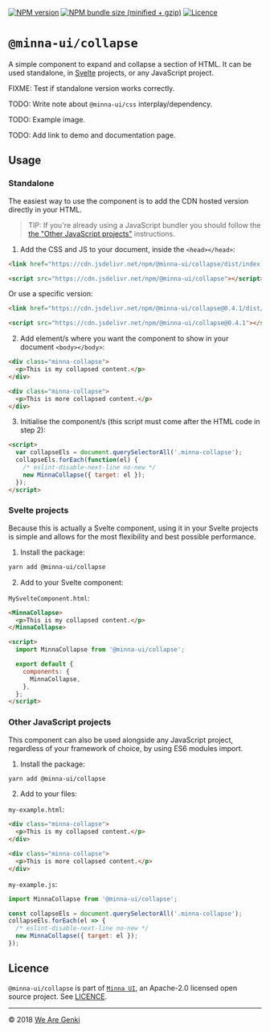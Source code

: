 <!-- markdownlint-disable first-line-h1 ol-prefix -->

[![NPM version](https://img.shields.io/npm/v/@minna-ui/collapse.svg)](https://www.npmjs.com/package/@minna-ui/collapse)
[![NPM bundle size (minified + gzip)](https://img.shields.io/bundlephobia/minzip/@minna-ui/collapse.svg)](https://bundlephobia.com/result?p=@minna-ui/collapse)
[![Licence](https://img.shields.io/npm/l/@minna-ui/collapse.svg)](https://github.com/WeAreGenki/minna-ui/blob/master/LICENCE)

# `@minna-ui/collapse`

A simple component to expand and collapse a section of HTML. It can be used standalone, in [Svelte](https://svelte.technology/guide) projects, or any JavaScript project.

FIXME: Test if standalone version works correctly.

TODO: Write note about `@minna-ui/css` interplay/dependency.

TODO: Example image.

TODO: Add link to demo and documentation page.

## Usage

### Standalone

The easiest way to use the component is to add the CDN hosted version directly in your HTML.

> TIP: If you're already using a JavaScript bundler you should follow the [the "Other JavaScript projects"](#other-javascript-projects) instructions.

1. Add the CSS and JS to your document, inside the `<head></head>`:

<!-- prettier-ignore -->
```html
<link href="https://cdn.jsdelivr.net/npm/@minna-ui/collapse/dist/index.css" rel="stylesheet"/>

<script src="https://cdn.jsdelivr.net/npm/@minna-ui/collapse"></script>
```

Or use a specific version:

<!-- prettier-ignore -->
```html
<link href="https://cdn.jsdelivr.net/npm/@minna-ui/collapse@0.4.1/dist/index.css" rel="stylesheet"/>

<script src="https://cdn.jsdelivr.net/npm/@minna-ui/collapse@0.4.1"></script>
```

2. Add element/s where you want the component to show in your document `<body></body>`:

<!-- prettier-ignore -->
```html
<div class="minna-collapse">
  <p>This is my collapsed content.</p>
</div>

<div class="minna-collapse">
  <p>This is more collapsed content.</p>
</div>
```

3. Initialise the component/s (this script must come after the HTML code in step 2):

```html
<script>
  var collapseEls = document.querySelectorAll('.minna-collapse');
  collapseEls.forEach(function(el) {
    /* eslint-disable-next-line no-new */
    new MinnaCollapse({ target: el });
  });
</script>
```

### Svelte projects

Because this is actually a Svelte component, using it in your Svelte projects is simple and allows for the most flexibility and best possible performance.

1. Install the package:

```sh
yarn add @minna-ui/collapse
```

2. Add to your Svelte component:

`MySvelteComponent.html`:

<!-- prettier-ignore -->
```html
<MinnaCollapse>
  <p>This is my collapsed content.</p>
</MinnaCollapse>

<script>
  import MinnaCollapse from '@minna-ui/collapse';

  export default {
    components: {
      MinnaCollapse,
    },
  };
</script>
```

### Other JavaScript projects

This component can also be used alongside any JavaScript project, regardless of your framework of choice, by using ES6 modules import.

1. Install the package:

```sh
yarn add @minna-ui/collapse
```

2. Add to your files:

`my-example.html`:

<!-- prettier-ignore -->
```html
<div class="minna-collapse">
  <p>This is my collapsed content.</p>
</div>

<div class="minna-collapse">
  <p>This is more collapsed content.</p>
</div>
```

`my-example.js`:

```js
import MinnaCollapse from '@minna-ui/collapse';

const collapseEls = document.querySelectorAll('.minna-collapse');
collapseEls.forEach(el => {
  /* eslint-disable-next-line no-new */
  new MinnaCollapse({ target: el });
});
```

## Licence

`@minna-ui/collapse` is part of [`Minna UI`](https://github.com/WeAreGenki/minna-ui), an Apache-2.0 licensed open source project. See [LICENCE](https://github.com/WeAreGenki/minna-ui/blob/master/LICENCE).

---

© 2018 [We Are Genki](https://wearegenki.com)
